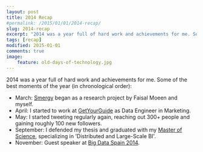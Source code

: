 ```yaml
---
layout: post
title: 2014 Recap
#permalink: /2015/01/01/2014-recap/
slug: 2014-recap
excerpt: "2014 was a year full of hard work and achievements for me. Some of the best moments of the year (in chronological order)."
tags: [recap]
modified: 2015-01-01
comments: true
image:
    feature: old-days-of-technology.jpg
---
```


2014 was a year full of hard work and achievements for me. Some of the best moments of the year (in chronological order):
<ul>
	<li>March: <a href="http://smergy.com">Smergy</a> began as a research project by Faisal Moeen and myself.</li>
	<li>April: I started to work at <a href="http://getyourguide.com">GetYourGuide</a> as Data Engineer in Marketing.</li>
	<li>May: I started tweeting regularly again, reaching out 300+ people and gaining roughly 100 new followers.</li>
	<li>September: I defended my thesis and graduated with my <a href="http://it4bi.univ-tours.fr">Master of Science</a>, specializing in 'Distributed and Large-Scale BI'.</li>
	<li>November: Guest speaker at <a href="http://www.slideshare.net/jlpino/bds14-big-data-analytics-to-the-masses">Big Data Spain 2014</a>.</li>
</ul>
